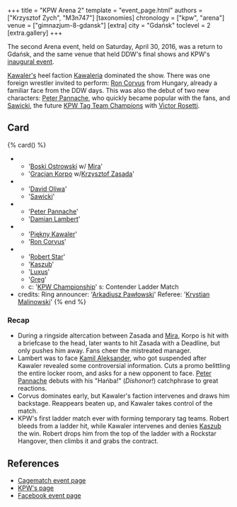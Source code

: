 +++
title = "KPW Arena 2"
template = "event_page.html"
authors = ["Krzysztof Zych", "M3n747"]
[taxonomies]
chronology = ["kpw", "arena"]
venue = ["gimnazjum-8-gdansk"]
[extra]
city = "Gdańsk"
toclevel = 2
[extra.gallery]
+++

The second Arena event, held on Saturday, April 30, 2016, was a return to Gdańsk, and the same venue that held DDW's final shows and KPW's [inaugural event](@/e/kpw/2015-11-14-kpw-vs-the-world-hungary-for-kombat.md).

[Kawaler's](@/w/piekny-kawaler.md) heel faction [Kawaleria](@/tt/kawaleria.md) dominated the show. There was one foreign wrestler invited to perform: [Ron Corvus](@/w/ron-corvus.md) from Hungary, already a familiar face from the DDW days. This was also the debut of two new characters: [Peter Pannache](@/w/peter-pannache.md), who quickly became popular with the fans, and [Sawicki](@/w/sawicki.md), the future [KPW Tag Team Champions](@/c/kpw-tag-team-championship.md) with [Victor Rosetti](@/w/rosetti.md).

## Card

{% card() %}
- - '[Boski Ostrowski](@/w/ostrowski.md) w/ [Mira](@/w/mira.md)'
  - '[Gracjan Korpo](@/w/gracjan-korpo.md) w/[Krzysztof Zasada](@/w/krzysztof-zasada.md)'
- - '[David Oliwa](@/w/david-oliwa.md)'
  - '[Sawicki](@/w/sawicki.md)'
- - '[Peter Pannache](@/w/peter-pannache.md)'
  - '[Damian Lambert](@/w/damien-rothschild.md)'
- - '[Piękny Kawaler](@/w/piekny-kawaler.md)'
  - '[Ron Corvus](@/w/ron-corvus.md)'
- - '[Robert Star](@/w/robert-star.md)'
  - '[Kaszub](@/w/kaszub.md)'
  - '[Luxus](@/w/luxus.md)'
  - '[Greg](@/w/greg.md)'
  - c: '[KPW Championship](@/c/kpw-championship.md)'
    s: Contender Ladder Match
- credits:
    Ring announcer: '[Arkadiusz Pawłowski](@/w/pan-pawlowski.md)'
    Referee: '[Krystian Malinowski](@/w/krystian-malinowski.md)'
{% end %}

### Recap

- During a ringside altercation between Zasada and [Mira](@/w/mira.md), Korpo is hit with a briefcase to the head, later wants to hit Zasada with a Deadline, but only pushes him away.
  Fans cheer the mistreated manager.
- Lambert was to face [Kamil Aleksander](@/w/kamil-aleksander.md), who got suspended after Kawaler revealed some controversial information. Cuts a promo belittling the entire locker room,
  and asks for a new opponent to face. [Peter Pannache](@/w/peter-pannache.md) debuts with his "Hańba!" (_Dishonor!_) catchphrase to great reactions.
- Corvus dominates early, but Kawaler's faction intervenes and draws him backstage. Reappears beaten up, and Kawaler takes control of the match.
- KPW's first ladder match ever with forming temporary tag teams. Robert bleeds from a ladder hit, while Kawaler intervenes and denies [Kaszub](@/w/kaszub.md) the win. Robert drops him
  from the top of the ladder with a Rockstar Hangover, then climbs it and grabs the contract.

## References

* [Cagematch event page](https://www.cagematch.net/?id=1&nr=153085)
* [KPW's page](https://kpwrestling.pl/events/kpw-arena-2/)
* [Facebook event page](https://www.facebook.com/events/947913448662744/)
